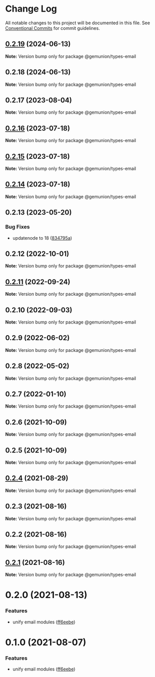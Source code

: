 # Change Log

All notable changes to this project will be documented in this file.
See [Conventional Commits](https://conventionalcommits.org) for commit guidelines.

## [0.2.19](https://github.com/gemunion/common-packages/compare/@gemunion/types-email@0.2.18...@gemunion/types-email@0.2.19) (2024-06-13)

**Note:** Version bump only for package @gemunion/types-email

## 0.2.18 (2024-06-13)

**Note:** Version bump only for package @gemunion/types-email

## 0.2.17 (2023-08-04)

**Note:** Version bump only for package @gemunion/types-email

## [0.2.16](https://github.com/gemunion/common-packages/compare/@gemunion/types-email@0.2.15...@gemunion/types-email@0.2.16) (2023-07-18)

**Note:** Version bump only for package @gemunion/types-email

## [0.2.15](https://github.com/gemunion/common-packages/compare/@gemunion/types-email@0.2.14...@gemunion/types-email@0.2.15) (2023-07-18)

**Note:** Version bump only for package @gemunion/types-email

## [0.2.14](https://github.com/gemunion/common-packages/compare/@gemunion/types-email@0.2.13...@gemunion/types-email@0.2.14) (2023-07-18)

**Note:** Version bump only for package @gemunion/types-email

## 0.2.13 (2023-05-20)

### Bug Fixes

- updatenode to 18 ([834795a](https://github.com/gemunion/common-packages/commit/834795aca8d9c351fde907fbdb511f437c707f11))

## 0.2.12 (2022-10-01)

**Note:** Version bump only for package @gemunion/types-email

## [0.2.11](https://github.com/gemunion/common-packages/compare/@gemunion/types-email@0.2.10...@gemunion/types-email@0.2.11) (2022-09-24)

**Note:** Version bump only for package @gemunion/types-email

## 0.2.10 (2022-09-03)

**Note:** Version bump only for package @gemunion/types-email

## 0.2.9 (2022-06-02)

**Note:** Version bump only for package @gemunion/types-email

## 0.2.8 (2022-05-02)

**Note:** Version bump only for package @gemunion/types-email

## 0.2.7 (2022-01-10)

**Note:** Version bump only for package @gemunion/types-email

## 0.2.6 (2021-10-09)

**Note:** Version bump only for package @gemunion/types-email

## 0.2.5 (2021-10-09)

**Note:** Version bump only for package @gemunion/types-email

## [0.2.4](https://github.com/gemunion/nestjs-packages/compare/@gemunion/types-email@0.2.3...@gemunion/types-email@0.2.4) (2021-08-29)

**Note:** Version bump only for package @gemunion/types-email

## 0.2.3 (2021-08-16)

**Note:** Version bump only for package @gemunion/types-email

## 0.2.2 (2021-08-16)

**Note:** Version bump only for package @gemunion/types-email

## [0.2.1](https://github.com/gemunion/nestjs-packages/compare/@gemunion/types-email@0.2.0...@gemunion/types-email@0.2.1) (2021-08-16)

**Note:** Version bump only for package @gemunion/types-email

# 0.2.0 (2021-08-13)

### Features

- unify email modules ([ff6eebe](https://github.com/gemunion/nestjs-packages/commit/ff6eebec500a2ab07077ac216879ec5af7c362e3))

# 0.1.0 (2021-08-07)

### Features

- unify email modules ([ff6eebe](https://github.com/gemunion/nestjs-packages/commit/ff6eebec500a2ab07077ac216879ec5af7c362e3))
